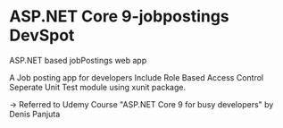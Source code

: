 # ASP.NET Core 9-jobpostings DevSpot
ASP.NET based jobPostings web app 

A Job posting app for developers
Include Role Based Access Control
Seperate Unit Test module using xunit package.

-> Referred to Udemy Course "ASP.NET Core 9 for busy developers" by Denis Panjuta
